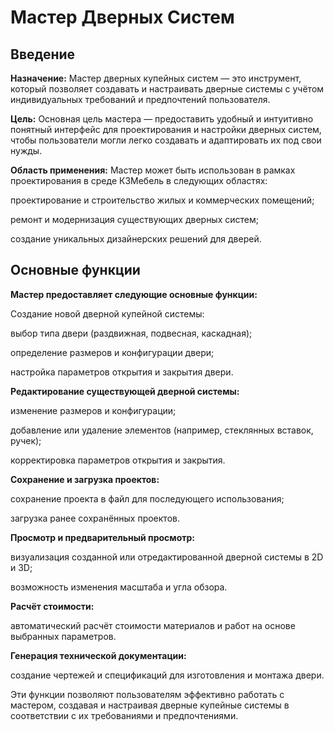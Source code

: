# Мастер Дверных Cистем

## Введение

**Назначение:**
Мастер дверных купейных систем — это инструмент, который позволяет создавать и настраивать дверные системы с учётом индивидуальных требований и предпочтений пользователя.

**Цель:**
Основная цель мастера — предоставить удобный и интуитивно понятный интерфейс для проектирования и настройки дверных систем, чтобы пользователи могли легко создавать и адаптировать их под свои нужды.

**Область применения:**
Мастер может быть использован в рамках проектирования в среде К3Мебель в следующих областях:

проектирование и строительство жилых и коммерческих помещений;

ремонт и модернизация существующих дверных систем;

создание уникальных дизайнерских решений для дверей.

## Основные функции

**Мастер предоставляет следующие основные функции:**

Создание новой дверной купейной системы:

выбор типа двери (раздвижная, подвесная, каскадная);

определение размеров и конфигурации двери;

настройка параметров открытия и закрытия двери.

**Редактирование существующей дверной системы:**

изменение размеров и конфигурации;

добавление или удаление элементов (например, стеклянных вставок, ручек);

корректировка параметров открытия и закрытия.

**Сохранение и загрузка проектов:**

сохранение проекта в файл для последующего использования;

загрузка ранее сохранённых проектов.

**Просмотр и предварительный просмотр:**

визуализация созданной или отредактированной дверной системы в 2D и 3D;

возможность изменения масштаба и угла обзора.

**Расчёт стоимости:**

автоматический расчёт стоимости материалов и работ на основе выбранных параметров.

**Генерация технической документации:**

создание чертежей и спецификаций для изготовления и монтажа двери.

Эти функции позволяют пользователям эффективно работать с мастером, создавая и настраивая дверные купейные системы в соответствии с их требованиями и предпочтениями.
